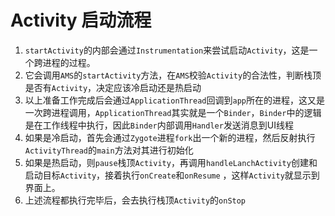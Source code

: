 # Activity 启动流程

1. `startActivity`的内部会通过`Instrumentation`来尝试启动`Activity`，这是一个跨进程的过程。
2. 它会调用`AMS`的`startActivity`方法，在`AMS`校验`Activity`的合法性，判断栈顶是否有`Activity`，决定应该冷启动还是热启动
3. 以上准备工作完成后会通过`ApplicationThread`回调到`app`所在的进程，这又是一次跨进程调用，`ApplicationThread`其实就是一个`Binder`，`Binder`中的逻辑是在工作线程中执行，因此`Binder`内部调用`Handler`发送消息到UI线程
4. 如果是冷启动，首先会通过`Zygote`进程`fork`出一个新的进程，然后反射执行`ActivityThread`的`main`方法对其进行初始化
5. 如果是热启动，则`pause`栈顶`Activity`，再调用`handleLanchActivity`创建和启动目标`Activity`，接着执行`onCreate`和`onResume` ，这样`Activity`就显示到界面上。
6. 上述流程都执行完毕后，会去执行栈顶`Activity`的`onStop`